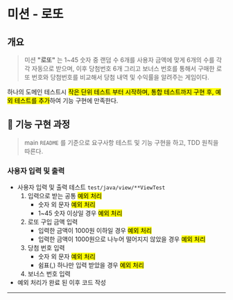 # 미션 - 로또

## 개요

> 미션 **"로또"** 는 1~45 숫자 중 랜덤 수 6개를 사용자 금액에 맞게 6개의 수를 각각 자동으로 받으며, 이후 당첨번호 6개 그리고 보너스 번호를 통해서 구매한 로또 번호와 당첨번호를 비교해서 당첨 내역
> 및 수익률을 알려주는 게임이다.

하나의 도메인 테스트시 <mark>작은 단위 테스트 부터 시작하며, 통합 테스트까지 구현 후, 예외 테스트를 추가</mark>하여 기능 구현에 만족한다.

## 🚀 기능 구현 과정

> main `README` 를 기준으로 요구사항 테스트 및 기능 구현을 하고, TDD 원칙을 따른다.

### 사용자 입력 및 출력

- 사용자 입력 및 출력 테스트 `test/java/view/**ViewTest`
    1. 입력으로 받는 공통 <mark>예외 처리</mark>
        - 숫자 외 문자 <mark>예외 처리</mark>
        - 1~45 숫자 이상일 경우 <mark>예외 처리</mark>
    2. 로또 구입 금액 입력
        - 입력한 금액이 1000원 이하일 경우 <mark>예외 처리</mark>
        - 입력한 금액이 1000원으로 나누어 떨어지지 않았을 경우 <mark>예외 처리</mark>
    3. 당첨 번호 입력
        - 숫자 외 문자 <mark>예외 처리</mark>
        - 쉼표(,) 하나만 입력 받았을 경우 <mark>예외 처리</mark>
    4. 보너스 번호 입력
- 예외 처리가 완료 된 이후 코드 작성

________



